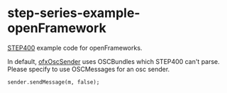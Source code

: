 # step-series-example-openFramework
[STEP400](https://github.com/ponoor/STEP400) example code for openFrameworks.


In default, [ofxOscSender](https://openframeworks.cc//documentation/ofxOsc/ofxOscSender/#!show_sendMessage) uses OSCBundles which STEP400 can't parse.
Please specify to use OSCMessages for an osc sender.

```
sender.sendMessage(m, false);
```
